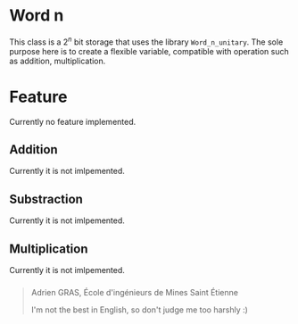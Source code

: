 # Word n

This  class is a $2^n$ bit storage that uses the library `Word_n_unitary`. The sole purpose here is to create a flexible variable, compatible with operation such as addition, multiplication.



# Feature

Currently no feature implemented.



## Addition

Currently it is not imlpemented.



## Substraction

Currently it is not imlpemented.



## Multiplication

Currently it is not imlpemented.
###
> Adrien GRAS, École d'ingénieurs de Mines Saint Étienne
>
> I'm not the best in English, so don't judge me too harshly :)

